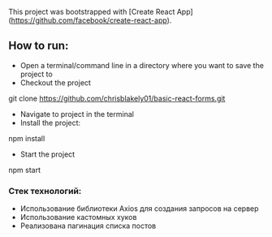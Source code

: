 This project was bootstrapped with [Create React App] (https://github.com/facebook/create-react-app).
 
## How to run: 
- Open a terminal/command line in a directory where you want to save the project to 
- Checkout the project 
 
 
git clone https://github.com/chrisblakely01/basic-react-forms.git 
 
 
- Navigate to project in the terminal 
- Install the project: 
 
 
npm install 
 
 
- Start the project  
 
 
npm start

### Стек технологий:
* Использование библиотеки Axios для создания запросов на сервер
* Использование кастомных хуков
* Реализована пагинация списка постов
